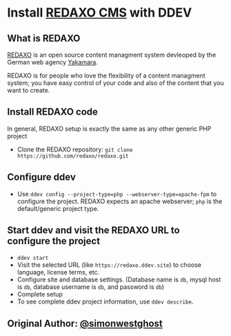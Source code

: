 # Install [REDAXO CMS](https://redaxo.org) with DDEV

## What is REDAXO

[REDAXO](https://redaxo.org) is an open source content managment system devleoped by the German web agency  [Yakamara](https://www.yakamara.de/).

REDAXO is for people who love the flexibility of a content managment system; you have easy control of your code and also of the content that you want to create.

## Install REDAXO code

In general, REDAXO setup is exactly the same as any other generic PHP project

* Clone the REDAXO repository: `git clone https://github.com/redaxo/redaxo.git`

## Configure ddev

* Use `ddev config --project-type=php --webserver-type=apache-fpm` to configure the project. REDAXO expects an apache webserver; `php` is the default/generic project type.

## Start ddev and visit the REDAXO URL to configure the project

* `ddev start`
* Visit the selected URL (like `https://redaxo.ddev.site`) to choose language, license terms, etc.
* Configure site and database settings. (Database name is `db`, mysql host is `db`, database username is `db`, and password is `db`)
* Complete setup
* To see complete ddev project information, use `ddev describe`.

## Original Author: [@simonwestghost](https://twitter.com/simonwestghost)

